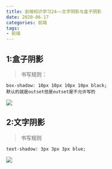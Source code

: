 ```yaml
---
title: 前端知识学习24——文字阴影与盒子阴影
date: 2020-06-17
categories: 前端
tags: 
- 前端
---
```

## 1:盒子阴影
>书写规则：

```
box-shadow: 10px 10px 10px 10px black;
默认的就是outset但是outset是不允许写的
```

![](https://jiapeiyang.oss-cn-beijing.aliyuncs.com/img/20200617083357.png)

## 2:文字阴影
>书写规则

```
text-shadow: 3px 3px 3px blue;
```

![](https://jiapeiyang.oss-cn-beijing.aliyuncs.com/img/20200617083504.png)
